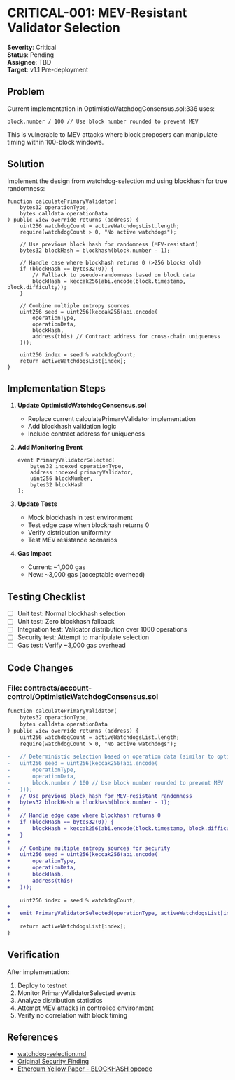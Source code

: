 # CRITICAL-001: MEV-Resistant Validator Selection

**Severity**: Critical  
**Status**: Pending  
**Assignee**: TBD  
**Target**: v1.1 Pre-deployment  

## Problem

Current implementation in OptimisticWatchdogConsensus.sol:336 uses:
```solidity
block.number / 100 // Use block number rounded to prevent MEV
```

This is vulnerable to MEV attacks where block proposers can manipulate timing within 100-block windows.

## Solution

Implement the design from watchdog-selection.md using blockhash for true randomness:

```solidity
function calculatePrimaryValidator(
    bytes32 operationType,
    bytes calldata operationData
) public view override returns (address) {
    uint256 watchdogCount = activeWatchdogsList.length;
    require(watchdogCount > 0, "No active watchdogs");
    
    // Use previous block hash for randomness (MEV-resistant)
    bytes32 blockHash = blockhash(block.number - 1);
    
    // Handle case where blockhash returns 0 (>256 blocks old)
    if (blockHash == bytes32(0)) {
        // Fallback to pseudo-randomness based on block data
        blockHash = keccak256(abi.encode(block.timestamp, block.difficulty));
    }
    
    // Combine multiple entropy sources
    uint256 seed = uint256(keccak256(abi.encode(
        operationType,
        operationData,
        blockHash,
        address(this) // Contract address for cross-chain uniqueness
    )));
    
    uint256 index = seed % watchdogCount;
    return activeWatchdogsList[index];
}
```

## Implementation Steps

1. **Update OptimisticWatchdogConsensus.sol**
   - Replace current calculatePrimaryValidator implementation
   - Add blockhash validation logic
   - Include contract address for uniqueness

2. **Add Monitoring Event**
   ```solidity
   event PrimaryValidatorSelected(
       bytes32 indexed operationType,
       address indexed primaryValidator,
       uint256 blockNumber,
       bytes32 blockHash
   );
   ```

3. **Update Tests**
   - Mock blockhash in test environment
   - Test edge case when blockhash returns 0
   - Verify distribution uniformity
   - Test MEV resistance scenarios

4. **Gas Impact**
   - Current: ~1,000 gas
   - New: ~3,000 gas (acceptable overhead)

## Testing Checklist

- [ ] Unit test: Normal blockhash selection
- [ ] Unit test: Zero blockhash fallback
- [ ] Integration test: Validator distribution over 1000 operations
- [ ] Security test: Attempt to manipulate selection
- [ ] Gas test: Verify ~3,000 gas overhead

## Code Changes

### File: contracts/account-control/OptimisticWatchdogConsensus.sol

```diff
function calculatePrimaryValidator(
    bytes32 operationType,
    bytes calldata operationData
) public view override returns (address) {
    uint256 watchdogCount = activeWatchdogsList.length;
    require(watchdogCount > 0, "No active watchdogs");
    
-   // Deterministic selection based on operation data (similar to optimistic-minting)
-   uint256 seed = uint256(keccak256(abi.encode(
-       operationType,
-       operationData,
-       block.number / 100 // Use block number rounded to prevent MEV
-   )));
+   // Use previous block hash for MEV-resistant randomness
+   bytes32 blockHash = blockhash(block.number - 1);
+   
+   // Handle edge case where blockhash returns 0
+   if (blockHash == bytes32(0)) {
+       blockHash = keccak256(abi.encode(block.timestamp, block.difficulty));
+   }
+   
+   // Combine multiple entropy sources for security
+   uint256 seed = uint256(keccak256(abi.encode(
+       operationType,
+       operationData,
+       blockHash,
+       address(this)
+   )));
    
    uint256 index = seed % watchdogCount;
+   
+   emit PrimaryValidatorSelected(operationType, activeWatchdogsList[index], block.number, blockHash);
+   
    return activeWatchdogsList[index];
}
```

## Verification

After implementation:
1. Deploy to testnet
2. Monitor PrimaryValidatorSelected events
3. Analyze distribution statistics
4. Attempt MEV attacks in controlled environment
5. Verify no correlation with block timing

## References

- [watchdog-selection.md](../prd/watchdog-selection.md)
- [Original Security Finding](../v1.1-security-fixes-plan.md#finding_002)
- [Ethereum Yellow Paper - BLOCKHASH opcode](https://ethereum.github.io/yellowpaper/paper.pdf)